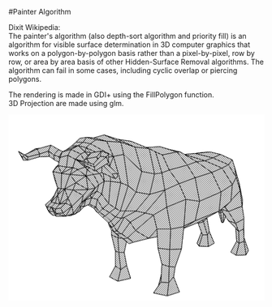 #Painter Algorithm

Dixit Wikipedia:\
The painter's algorithm (also depth-sort algorithm and priority fill) is an algorithm for visible surface determination in 3D computer graphics that works on a polygon-by-polygon basis rather than a pixel-by-pixel, row by row, or area by area basis of other Hidden-Surface Removal algorithms. The algorithm can fail in some cases, including cyclic overlap or piercing polygons.

The rendering is made in GDI+ using the FillPolygon function.\
3D Projection are made using glm.

<img src="img/sample.png">
